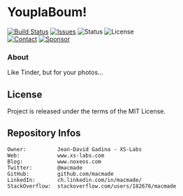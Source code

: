 YouplaBoum!
===========

[![Build Status](https://img.shields.io/github/actions/workflow/status/macmade/YouplaBoum/ci-mac.yaml?label=macOS&logo=apple)](https://github.com/macmade/YouplaBoum/actions/workflows/ci-mac.yaml)
[![Issues](http://img.shields.io/github/issues/macmade/YouplaBoum.svg?logo=github)](https://github.com/macmade/YouplaBoum/issues)
![Status](https://img.shields.io/badge/status-active-brightgreen.svg?logo=git)
![License](https://img.shields.io/badge/license-mit-brightgreen.svg?logo=open-source-initiative)  
[![Contact](https://img.shields.io/badge/follow-@macmade-blue.svg?logo=twitter&style=social)](https://twitter.com/macmade)
[![Sponsor](https://img.shields.io/badge/sponsor-macmade-pink.svg?logo=github-sponsors&style=social)](https://github.com/sponsors/macmade)

### About

Like Tinder, but for your photos...

License
-------

Project is released under the terms of the MIT License.

Repository Infos
----------------

    Owner:          Jean-David Gadina - XS-Labs
    Web:            www.xs-labs.com
    Blog:           www.noxeos.com
    Twitter:        @macmade
    GitHub:         github.com/macmade
    LinkedIn:       ch.linkedin.com/in/macmade/
    StackOverflow:  stackoverflow.com/users/182676/macmade
